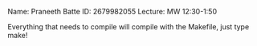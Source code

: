 Name: Praneeth Batte
ID: 2679982055
Lecture: MW 12:30-1:50

Everything that needs to compile will compile with the Makefile, just type make!